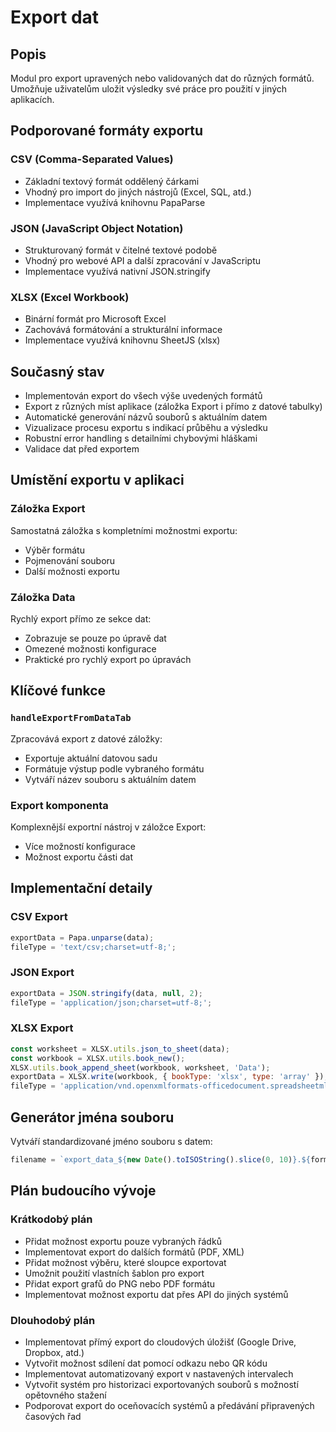 # Export dat

## Popis
Modul pro export upravených nebo validovaných dat do různých formátů. Umožňuje uživatelům uložit výsledky své práce pro použití v jiných aplikacích.

## Podporované formáty exportu

### CSV (Comma-Separated Values)
- Základní textový formát oddělený čárkami
- Vhodný pro import do jiných nástrojů (Excel, SQL, atd.)
- Implementace využívá knihovnu PapaParse

### JSON (JavaScript Object Notation)
- Strukturovaný formát v čitelné textové podobě
- Vhodný pro webové API a další zpracování v JavaScriptu
- Implementace využívá nativní JSON.stringify

### XLSX (Excel Workbook)
- Binární formát pro Microsoft Excel
- Zachovává formátování a strukturální informace
- Implementace využívá knihovnu SheetJS (xlsx)

## Současný stav
- Implementován export do všech výše uvedených formátů
- Export z různých míst aplikace (záložka Export i přímo z datové tabulky)
- Automatické generování názvů souborů s aktuálním datem
- Vizualizace procesu exportu s indikací průběhu a výsledku
- Robustní error handling s detailními chybovými hláškami
- Validace dat před exportem

## Umístění exportu v aplikaci

### Záložka Export
Samostatná záložka s kompletními možnostmi exportu:
- Výběr formátu
- Pojmenování souboru
- Další možnosti exportu

### Záložka Data
Rychlý export přímo ze sekce dat:
- Zobrazuje se pouze po úpravě dat
- Omezené možnosti konfigurace
- Praktické pro rychlý export po úpravách

## Klíčové funkce

### `handleExportFromDataTab`
Zpracovává export z datové záložky:
- Exportuje aktuální datovou sadu
- Formátuje výstup podle vybraného formátu
- Vytváří název souboru s aktuálním datem

### Export komponenta
Komplexnější exportní nástroj v záložce Export:
- Více možností konfigurace
- Možnost exportu části dat

## Implementační detaily

### CSV Export
```javascript
exportData = Papa.unparse(data);
fileType = 'text/csv;charset=utf-8;';
```

### JSON Export
```javascript
exportData = JSON.stringify(data, null, 2);
fileType = 'application/json;charset=utf-8;';
```

### XLSX Export
```javascript
const worksheet = XLSX.utils.json_to_sheet(data);
const workbook = XLSX.utils.book_new();
XLSX.utils.book_append_sheet(workbook, worksheet, 'Data');
exportData = XLSX.write(workbook, { bookType: 'xlsx', type: 'array' });
fileType = 'application/vnd.openxmlformats-officedocument.spreadsheetml.sheet;charset=utf-8;';
```

## Generátor jména souboru
Vytváří standardizované jméno souboru s datem:
```javascript
filename = `export_data_${new Date().toISOString().slice(0, 10)}.${format}`;
```

## Plán budoucího vývoje

### Krátkodobý plán
- Přidat možnost exportu pouze vybraných řádků
- Implementovat export do dalších formátů (PDF, XML)
- Přidat možnost výběru, které sloupce exportovat
- Umožnit použití vlastních šablon pro export
- Přidat export grafů do PNG nebo PDF formátu
- Implementovat možnost exportu dat přes API do jiných systémů

### Dlouhodobý plán
- Implementovat přímý export do cloudových úložišť (Google Drive, Dropbox, atd.)
- Vytvořit možnost sdílení dat pomocí odkazu nebo QR kódu
- Implementovat automatizovaný export v nastavených intervalech
- Vytvořit systém pro historizaci exportovaných souborů s možností opětovného stažení
- Podporovat export do oceňovacích systémů a předávání připravených časových řad
